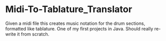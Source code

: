 # Midi-To-Tablature_Translator
Given a midi file this creates music notation for the drum sections, formatted like tablature. One of my first projects in Java. Should really re-write it from scratch.

